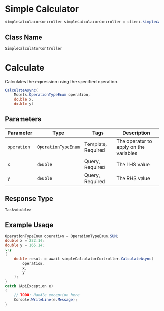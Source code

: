 # Simple Calculator

```csharp
SimpleCalculatorController simpleCalculatorController = client.SimpleCalculatorController;
```

## Class Name

`SimpleCalculatorController`


# Calculate

Calculates the expression using the specified operation.

```csharp
CalculateAsync(
    Models.OperationTypeEnum operation,
    double x,
    double y)
```

## Parameters

| Parameter | Type | Tags | Description |
|  --- | --- | --- | --- |
| `operation` | [`OperationTypeEnum`](../../doc/models/operation-type-enum.md) | Template, Required | The operator to apply on the variables |
| `x` | `double` | Query, Required | The LHS value |
| `y` | `double` | Query, Required | The RHS value |

## Response Type

`Task<double>`

## Example Usage

```csharp
OperationTypeEnum operation = OperationTypeEnum.SUM;
double x = 222.14;
double y = 165.14;
try
{
    double result = await simpleCalculatorController.CalculateAsync(
        operation,
        x,
        y
    );
}
catch (ApiException e)
{
    // TODO: Handle exception here
    Console.WriteLine(e.Message);
}
```

